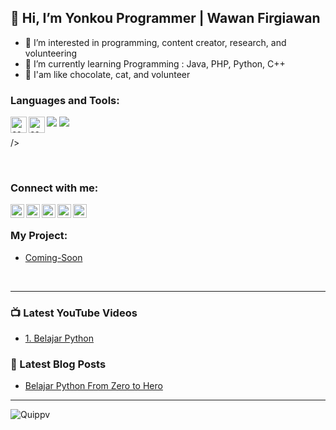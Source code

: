 ## 👋 Hi, I’m Yonkou Programmer | Wawan Firgiawan

- 👀 I’m interested in programming, content creator, research, and volunteering
- 🌱 I’m currently learning Programming : Java, PHP, Python, C++
- 💞️ I'am like chocolate, cat, and volunteer

### Languages and Tools:

<img src="https://img.icons8.com/fluency/48/000000/python.png"/><img align="left" alt="css3" width="26px"/>
<img src="https://www.vectorlogo.zone/logos/java/java-icon.svg"/><img align="left" alt="css3" width="26px"/>

/>


<br />

### Connect with me:
[<img align="left" alt="onefig | Facebook" width="22px" src="https://cdn.jsdelivr.net/npm/simple-icons@v3/icons/facebook.svg" />](https://www.facebook.com/onefig/)
[<img align="left" alt="Wawan Firgiawan | Instagram" width="22px" src="https://cdn.jsdelivr.net/npm/simple-icons@v3/icons/instagram.svg" />](https://www.instagram.com/wawanfirgiawan "@wawanfirgiawan")
[<img align="left" alt="wawanfirgiawan | LinkedIn" width="22px" src="https://cdn.jsdelivr.net/npm/simple-icons@v3/icons/linkedin.svg" />](https://linkedin.com/in/devhumayun)
[<img align="left" alt="yonkouprogrammer | Github" width="22px" src="https://cdn.jsdelivr.net/npm/simple-icons@v3/icons/github.svg" />](https://github.com/yonkouprogrammer)
[<img align="left" alt="developerhumayun | Mail" width="22px" src="https://cdn.jsdelivr.net/npm/simple-icons@v3/icons/gmail.svg" />](mailto:yonkouprogrammer@gmail.com)

<br />

### My Project:

- [Coming-Soon](https://www.jasakite.com/)

<br />

---

### 📺 Latest YouTube Videos

<!-- YOUTUBE:START -->

- [1. Belajar Python](https://www.youtube.com/watch?v=NHBonUlvNKY&list=LLzHgPtkzbxYVOHAGkJPBNnw)

<!-- YOUTUBE:END -->

### 📕 Latest Blog Posts

<!-- MEDIUM:START -->

- [Belajar Python From Zero to Hero](https://www.w3schools.com/python/)

<!-- MEDIUM:END -->

---

<img align="left" alt="Quippv" src="https://github-readme-stats.vercel.app/api?username=yonkouprogrammer&show_icons=true&hide_border=true" />

<!---
Yonkou-Programmer is a ✨ special ✨ repository because its `README.md` (this file) appears on your GitHub profile.
You can click the Preview link to take a look at your changes.
--->
